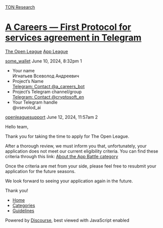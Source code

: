 [TON Research](/)

# [A Careers — First Protocol for services agreement in Telegram](/t/a-careers-first-protocol-for-services-agreement-in-telegram/24523)

[The Open League](/c/the-open-league/app-leaderboard/58)  [App League](/c/the-open-league/app-leaderboard/58) 

    

[some\_wallet](https://tonresear.ch/u/some_wallet)  June 10, 2024, 8:32pm  1

*   Your name  
    Игнатьев Всеволод Андреевич
*   Project’s Name  
    [Telegram: Contact @a\_careers\_bot](http://t.me/a_careers_bot)
*   Project’s Telegram channel/group  
    [Telegram: Contact @cryptosoft\_en](https://t.me/cryptosoft_en)
*   Your Telegram handle  
    @vsevolod\_ai

 

[openleaguesupport](https://tonresear.ch/u/openleaguesupport) June 12, 2024, 11:57am  2

Hello team,

Thank you for taking the time to apply for The Open League.

After a thorough review, we must inform you that, unfortunately, your application does not meet our current eligibility criteria. You can find these criteria through this link: [About the App Battle category](https://tonresear.ch/t/about-the-app-battle-category/1275/)

Once the criteria are met from your side, please feel free to resubmit your application for the future seasons.

We look forward to seeing your application again in the future.

Thank you!

 

*   [Home](/)
*   [Categories](/categories)
*   [Guidelines](/guidelines)

Powered by [Discourse](https://www.discourse.org), best viewed with JavaScript enabled